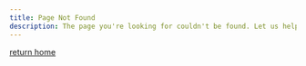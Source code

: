 ```yaml
---
title: Page Not Found
description: The page you're looking for couldn't be found. Let us help you get back on track.
---
```

[return home](special/index.md)